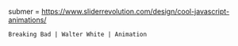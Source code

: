 submer = https://www.sliderrevolution.com/design/cool-javascript-animations/

`Breaking Bad | Walter White | Animation`
